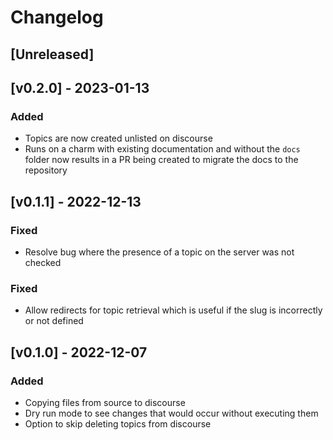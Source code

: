 # Changelog

## [Unreleased]

## [v0.2.0] - 2023-01-13

### Added

- Topics are now created unlisted on discourse
- Runs on a charm with existing documentation and without the `docs` folder now
  results in a PR being created to migrate the docs to the repository

## [v0.1.1] - 2022-12-13

### Fixed

- Resolve bug where the presence of a topic on the server was not checked

### Fixed

- Allow redirects for topic retrieval which is useful if the slug is
  incorrectly or not defined

## [v0.1.0] - 2022-12-07

### Added

- Copying files from source to discourse
- Dry run mode to see changes that would occur without executing them
- Option to skip deleting topics from discourse

[//]: # "Release links"
[0.1.1]: https://github.com/canonical/upload-charm-docs/releases/v0.1.1
[0.1.0]: https://github.com/canonical/upload-charm-docs/releases/v0.1.0
